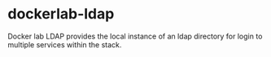 # dockerlab-ldap
Docker lab LDAP provides the local instance of an ldap directory for login to multiple services within the stack.
